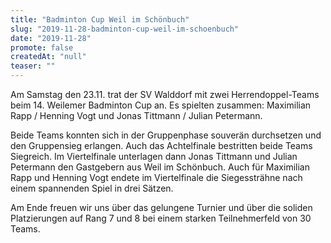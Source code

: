 ```yaml
---
title: "Badminton Cup Weil im Schönbuch"
slug: "2019-11-28-badminton-cup-weil-im-schoenbuch"
date: "2019-11-28"
promote: false
createdAt: "null"
teaser: ""
---
```

Am Samstag den 23.11. trat der SV Walddorf mit zwei Herrendoppel-Teams beim 14. Weilemer Badminton Cup an. Es spielten zusammen: Maximilian Rapp / Henning Vogt und Jonas Tittmann / Julian Petermann.


Beide Teams konnten sich in der Gruppenphase souverän durchsetzen und den Gruppensieg erlangen. Auch das Achtelfinale bestritten beide Teams Siegreich. Im Viertelfinale unterlagen dann Jonas Tittmann und Julian Petermann den Gastgebern aus Weil im Schönbuch. Auch für Maximilian Rapp und Henning Vogt endete im Viertelfinale die Siegessträhne nach einem spannenden Spiel in drei Sätzen.


Am Ende freuen wir uns über das gelungene Turnier und über die soliden Platzierungen auf Rang 7 und 8 bei einem starken Teilnehmerfeld von 30 Teams.
